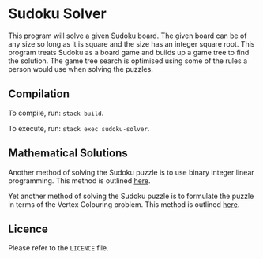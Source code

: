 # Sudoku Solver

This program will solve a given Sudoku board. The given board can be of
any size so long as it is square and the size has an integer square root.
This program treats Sudoku as a board game and builds up a game tree to
find the solution. The game tree search is optimised using some of the
rules a person would use when solving the puzzles.

## Compilation

To compile, run: `stack build`.

To execute, run: `stack exec sudoku-solver`.

## Mathematical Solutions

Another method of solving the Sudoku puzzle is to use binary integer linear
programming. This method is outlined [here](http://langvillea.people.cofc.edu/sudoku5.pdf).

Yet another method of solving the Sudoku puzzle is to formulate the puzzle
in terms of the Vertex Colouring problem. This method is outlined [here](http://www.ams.org/notices/200706/tx070600708p.pdf).

## Licence

Please refer to the `LICENCE` file.

